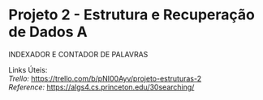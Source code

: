 # Projeto 2 - Estrutura e Recuperação de Dados A
INDEXADOR E CONTADOR DE PALAVRAS  

Links Úteis:  
<i>Trello:</i>    https://trello.com/b/pNI00Ayv/projeto-estruturas-2  
<i>Reference:</i> https://algs4.cs.princeton.edu/30searching/
